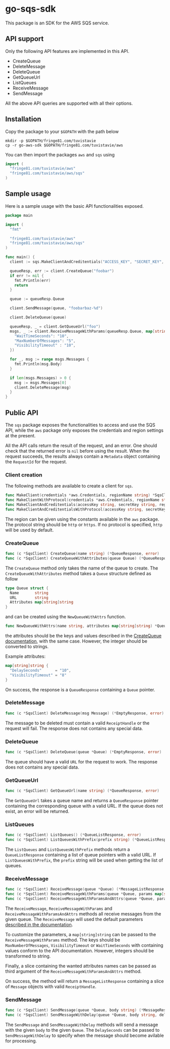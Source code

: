 # go-sqs-sdk

This package is an SDK for the AWS SQS service.

## API support

Only the following API features are implemented in this API.

* CreateQueue
* DeleteMessage
* DeleteQueue
* GetQueueUrl
* ListQueues
* ReceiveMessage
* SendMessage

All the above API queries are supported with all their options.

## Installation

Copy the package to your `$GOPATH` with the path below

```
mkdir -p $GOPATH/fringe81.com/tuvistavie
cp -r go-aws-sdk $GOPATH/fringe81.com/tuvistavie/aws
```

You can then import the packages `aws` and `sqs` using

```go
import (
  "fringe81.com/tuvistavie/aws"
  "fringe81.com/tuvistavie/aws/sqs"
)
```

## Sample usage

Here is a sample usage with the basic API functionalities exposed.

```go
package main

import (
  "fmt"

  "fringe81.com/tuvistavie/aws"
  "fringe81.com/tuvistavie/aws/sqs"
)

func main() {
  client := sqs.MakeClientAndCreditentials("ACCESS_KEY", "SECRET_KEY", aws.Tokyo)

  queueResp, err := client.CreateQueue("foobar")
  if err != nil {
    fmt.Println(err)
    return
  }

  queue := queueResp.Queue

  client.SendMessage(queue, "foobarbaz-%d")

  client.DeleteQueue(queue)

  queueResp, _ = client.GetQueueUrl("foo")
  msgs, _ := client.ReceiveMessageWithParams(queueResp.Queue, map[string]string {
    "WaitTimeSeconds": "10",
    "MaxNumberOfMessages": "5",
    "VisibilityTimeout" : "10",
  })

  for _, msg := range msgs.Messages {
    fmt.Println(msg.Body)
  }

  if len(msgs.Messages) > 0 {
    msg := msgs.Messages[0]
    client.DeleteMessage(msg)
  }
}
```

## Public API

The `sqs` package exposes the functionalities to access and use the SQS API, while the `aws` package only exposes the credentials and region settings at the present.

All the API calls return the result of the request, and an error. One should check that the returned error is `nil` before using the result.
When the request succeeds, the results always contain a `Metadata` object containing the `RequestId` for the request.

### Client creation

The following methods are available to create a client for `sqs`.

```go
func MakeClient(credentials *aws.Credentials, regionName string) *SqsClient
func MakeClientWithProtocol(credentials *aws.Credentials, regionName string, protocol string) *SqsClient
func MakeClientAndCreditentials(accessKey string, secretKey string, regionName string) *SqsClient
func MakeClientAndCreditentialsWithProtocol(accessKey string, secretKey string, regionName string, protocol string) *SqsClient
```

The region can be given using the constants available in the `aws` package.
The protocol string should be `http` or `https`. If no protocol is specified, `http` will be used by default.

### CreateQueue

```go
func (c *SqsClient) CreateQueue(name string) (*QueueResponse, error)
func (c *SqsClient) CreateQueueWithAttributes(queue Queue) (*QueueResponse, error)
```

The `CreateQueue` method only takes the name of the queue to create. The `CreateQueueWithAttributes` method takes a `Queue` structure defined as follow

```go
type Queue struct {
  Name       string
  URL        string
  Attributes map[string]string
}
```

and can be created using the `NewQueueWithAttrs` function.

```go
func NewQueueWithAttrs(name string, attributes map[string]string) *Queue
```

the attributes should be the keys and values described in the [CreateQueue documentation](http://docs.aws.amazon.com/AWSSimpleQueueService/latest/APIReference/Query_QueryCreateQueue.html), with the same case. However, the integer should be converted to strings.

Example attributes:
```go
map[string]string {
  "DelaySeconds"      = "10",
  "VisibilityTimeout" = "8"
}
```

On success, the response is a `QueueResponse` containing a `Queue` pointer.

### DeleteMessage

```go
func (c *SqsClient) DeleteMessage(msg Message) (*EmptyResponse, error)
```

The message to be deleted must contain a valid `ReceiptHandle` or the request will fail.
The response does not contains any special data.

### DeleteQueue

```go
func (c *SqsClient) DeleteQueue(queue *Queue) (*EmptyResponse, error)
```

The queue should have a valid `URL` for the request to work.
The response does not contains any special data.

### GetQueueUrl

```go
func (c *SqsClient) GetQueueUrl(name string) (*QueueResponse, error)
```

The `GetQueueUrl` takes a queue name and returns a `QueueResponse` pointer containing the corresponding queue with a valid URL.
If the queue does not exist, an error will be returned.

### ListQueues

```go
func (c *SqsClient) ListQueues() (*QueueListResponse, error)
func (c *SqsClient) ListQueuesWithPrefix(prefix string) (*QueueListResponse, error)
```

The `ListQueues` and `ListQueuesWithPrefix` methods return a `QueueListResponse` containing a list of queue pointers with a valid URL. If `ListQueuesWithPrefix`, the `prefix` string will be used when getting the list of queues.

### ReceiveMessage

```go
func (c *SqsClient) ReceiveMessage(queue *Queue) (*MessageListResponse, error)
func (c *SqsClient) ReceiveMessageWithParams(queue *Queue, params map[string]string) (*MessageListResponse, error)
func (c *SqsClient) ReceiveMessageWithParamsAndAttrs(queue *Queue, params map[string]string, attrs []string) (*MessageListResponse, error)
```

The `ReceiveMessage`, `ReceiveMessageWithParams` and `ReceiveMessageWithParamsAndAttrs` methods all receive messages from the given queue. The `ReceiveMessage` will used the default parameters [described in the documentation](http://docs.aws.amazon.com/AWSSimpleQueueService/latest/APIReference/Query_QueryReceiveMessage.html).

To customize the parameters, a `map[string]string` can be passed to the `ReceiveMessageWithParams` method. The keys should be `MaxNumberOfMessages`, `VisibilityTimeout` or `WaitTimeSeconds` with containing values conform to the API documentation. However, integers should be transformed to string.

Finally, a slice containing the wanted attributes names can be passed as third argument of the `ReceiveMessageWithParamsAndAttrs` method.

On success, the method will return a `MessageListResponse` containing a slice of `Message` objects with valid `ReceiptHandle`.

### SendMessage

```go
func (c *SqsClient) SendMessage(queue *Queue, body string) (*MessageResponse, error)
func (c *SqsClient) SendMessageWithDelay(queue *Queue, body string, delay int) (*MessageResponse, error)
```

The `SendMessage` and `SendMessageWithDelay` methods will send a message with the given `body` to the given `Queue`. The `DelaySeconds` can be passed to `SendMessageWithDelay` to specify when the message should become avilable for processing.
